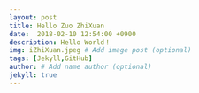 ```yaml
---
layout: post
title: Hello Zuo ZhiXuan
date:  2018-02-10 12:54:00 +0900
description: Hello World！
img: iZhiXuan.jpeg # Add image post (optional)
tags: [Jekyll,GitHub]
author: # Add name author (optional)
jekyll: true
---
```

